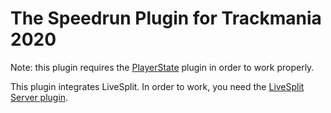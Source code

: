 # The Speedrun Plugin for Trackmania 2020

Note: this plugin requires the [PlayerState](https://openplanet.dev/plugin/playerstate) plugin in order to work properly.

This plugin integrates LiveSplit. In order to work, you need the [LiveSplit Server plugin](https://github.com/LiveSplit/LiveSplit.Server).
